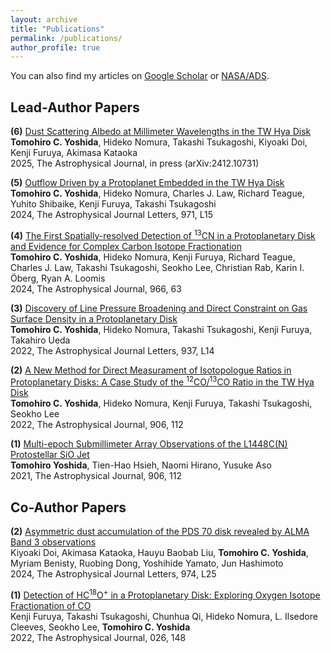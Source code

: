 ```yaml
---
layout: archive
title: "Publications"
permalink: /publications/
author_profile: true
---
```


You can also find my articles on [Google Scholar](https://scholar.google.com/citations?user=Y1a2300AAAAJ&hl=ja) or [NASA/ADS](https://ui.adsabs.harvard.edu/search/q=orcid%3A0000-0001-8002-8473&sort=date+desc).

## Lead-Author Papers
**(6)** [Dust Scattering Albedo at Millimeter Wavelengths in the TW Hya Disk](https://arxiv.org/abs/2412.10731) <br>
**Tomohiro C. Yoshida**, Hideko Nomura, Takashi Tsukagoshi, Kiyoaki Doi, Kenji Furuya, Akimasa Kataoka <br>
2025, The Astrophysical Journal, in press (arXiv:2412.10731)

**(5)** [Outflow Driven by a Protoplanet Embedded in the TW Hya Disk](https://iopscience.iop.org/article/10.3847/2041-8213/ad654c/meta) <br>
**Tomohiro C. Yoshida**, Hideko Nomura, Charles J. Law, Richard Teague, Yuhito Shibaike, Kenji Furuya, Takashi Tsukagoshi <br>
2024, The Astrophysical Journal Letters, 971, L15 

**(4)** [The First Spatially-resolved Detection of <sup>13</sup>CN in a Protoplanetary Disk and Evidence for Complex Carbon Isotope Fractionation](https://iopscience.iop.org/article/10.3847/1538-4357/ad2fb4/meta) <br>
**Tomohiro C. Yoshida**, Hideko Nomura, Kenji Furuya, Richard Teague, Charles J. Law, Takashi Tsukagoshi, Seokho Lee, Christian Rab, Karin I. Öberg, Ryan A. Loomis <br>
2024, The Astrophysical Journal, 966, 63 

**(3)** [Discovery of Line Pressure Broadening and Direct Constraint on Gas Surface Density in a Protoplanetary Disk](https://ui.adsabs.harvard.edu/abs/2022arXiv220903367Y/abstract) <br>
**Tomohiro C. Yoshida**, Hideko Nomura, Takashi Tsukagoshi, Kenji Furuya, Takahiro Ueda <br>
2022, The Astrophysical Journal Letters, 937, L14

**(2)** [A New Method for Direct Measurament of Isotopologue Ratios in Protoplanetary Disks: A Case Study of the <sup>12</sup>CO/<sup>13</sup>CO Ratio in the TW Hya Disk](https://ui.adsabs.harvard.edu/abs/2022arXiv220408330Y/abstract) <br>
**Tomohiro C. Yoshida**, Hideko Nomura, Kenji Furuya, Takashi Tsukagoshi, Seokho Lee <br>
2022, The Astrophysical Journal, 906, 112

**(1)** [Multi-epoch Submillimeter Array Observations of the L1448C(N) Protostellar SiO Jet](https://ui.adsabs.harvard.edu/abs/2021ApJ...906..112Y/abstract) <br>
**Tomohiro Yoshida**, Tien-Hao Hsieh, Naomi Hirano, Yusuke Aso <br>
2021, The Astrophysical Journal, 906, 112

## Co-Author Papers 
**(2)** [Asymmetric dust accumulation of the PDS 70 disk revealed by ALMA Band 3 observations](https://iopscience.iop.org/article/10.3847/2041-8213/ad7f51/meta) <br>
Kiyoaki Doi, Akimasa Kataoka, Hauyu Baobab Liu, **Tomohiro C. Yoshida**, Myriam Benisty, Ruobing Dong, Yoshihide Yamato, Jun Hashimoto<br>
2024, The Astrophysical Journal Letters, 974, L25

**(1)** [Detection of HC<sup>18</sup>O<sup>+</sup> in a Protoplanetary Disk: Exploring Oxygen Isotope Fractionation of CO](https://ui.adsabs.harvard.edu/abs/2022ApJ...926..148F/abstract) <br>
Kenji Furuya, Takashi Tsukagoshi, Chunhua Qi, Hideko Nomura, L. Ilsedore Cleeves, Seokho Lee, **Tomohiro C. Yoshida** <br>
2022, The Astrophysical Journal, 026, 148

<!-- {% include base_path %} -->

<!-- {% for post in site.publications reversed %}
  {% include archive-single.html %}
{% endfor %} -->
